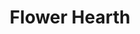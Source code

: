 ---
title: Flower Hearth
image: assets/images/art/decorations1.jpg
thumbnail: assets/images/art/decorations1.jpg
caption: Sed velit lacus, laoreet at venenatis convallis in lorem tincidunt.
---